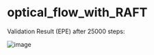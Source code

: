 # optical_flow_with_RAFT


Validation Result (EPE) after 25000 steps:

![image](https://user-images.githubusercontent.com/26826339/208765522-6577846d-7d37-4d49-bcd4-83dd5451a417.png)
